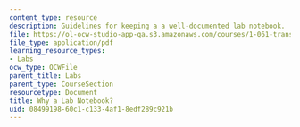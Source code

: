 ```yaml
---
content_type: resource
description: Guidelines for keeping a a well-documented lab notebook.
file: https://ol-ocw-studio-app-qa.s3.amazonaws.com/courses/1-061-transport-processes-in-the-environment-fall-2008/0849919860c1c1334af18edf289c921b_why_alabnotebook.pdf
file_type: application/pdf
learning_resource_types:
- Labs
ocw_type: OCWFile
parent_title: Labs
parent_type: CourseSection
resourcetype: Document
title: Why a Lab Notebook?
uid: 08499198-60c1-c133-4af1-8edf289c921b
---
```

